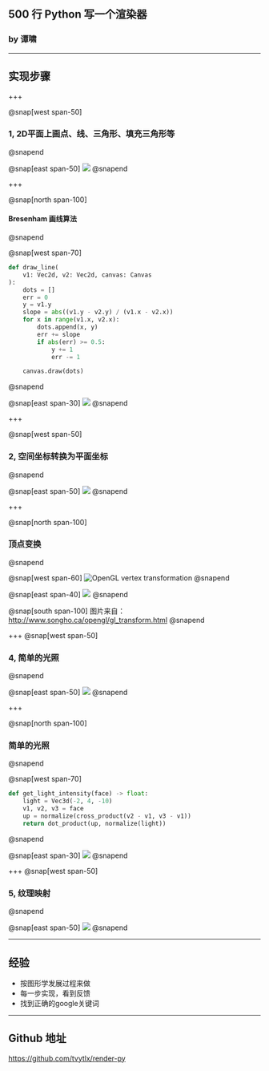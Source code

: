## 500 行 Python 写一个渲染器

### by 谭啸

---

## 实现步骤

+++

@snap[west span-50]
### 1, 2D平面上画点、线、三角形、填充三角形等
@snapend

@snap[east span-50]
![](bresenham.png)
@snapend


+++

@snap[north span-100]
#### Bresenham 画线算法
@snapend

@snap[west span-70]
```python
def draw_line(
    v1: Vec2d, v2: Vec2d, canvas: Canvas
):
    dots = []
    err = 0
    y = v1.y
    slope = abs((v1.y - v2.y) / (v1.x - v2.x))
    for x in range(v1.x, v2.x):
        dots.append(x, y)
        err += slope
        if abs(err) >= 0.5:
            y += 1
            err -= 1

    canvas.draw(dots)
```
@snapend

@snap[east span-30]
![](bresenham.png)
@snapend

+++

@snap[west span-50]
### 2, 空间坐标转换为平面坐标
@snapend

@snap[east span-50]
![](monkey_wireframe.png)
@snapend

+++

@snap[north span-100]
### 顶点变换
@snapend

@snap[west span-60]
![OpenGL vertex transformation](gl_transform.png)
@snapend

@snap[east span-40]
![](monkey_wireframe.png)
@snapend

@snap[south span-100]
图片来自：http://www.songho.ca/opengl/gl_transform.html
@snapend

+++
@snap[west span-50]
### 4, 简单的光照
@snapend


@snap[east span-50]
![](monkey_zbuffer.png)
@snapend

+++



@snap[north span-100]
### 简单的光照
@snapend

@snap[west span-70]
```python
def get_light_intensity(face) -> float:
    light = Vec3d(-2, 4, -10)
    v1, v2, v3 = face
    up = normalize(cross_product(v2 - v1, v3 - v1))
    return dot_product(up, normalize(light))
```
@snapend


@snap[east span-30]
![](monkey_zbuffer.png)
@snapend


+++
@snap[west span-50]
### 5,  纹理映射
@snapend

@snap[east span-50]
![](axe.png)
@snapend

---

## 经验

* 按图形学发展过程来做
* 每一步实现，看到反馈
* 找到正确的google关键词


---


## Github 地址

https://github.com/tvytlx/render-py
